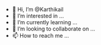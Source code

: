 - 👋 Hi, I’m @Karthikail
- 👀 I’m interested in ...
- 🌱 I’m currently learning ...
- 💞️ I’m looking to collaborate on ...
- 📫 How to reach me ...

<!---
Karthikail/Karthikail is a ✨ special ✨ repository because its `README.md` (this file) appears on your GitHub profile.
You can click the Preview link to take a look at your changes.
--->
